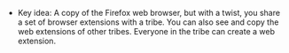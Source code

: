 - Key idea: A copy of the Firefox web browser, but with a twist, you share a set of browser extensions with a tribe. You can also see and copy the web extensions of other tribes. Everyone in the tribe can create a web extension.